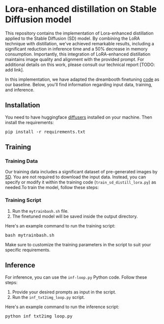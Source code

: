 # Lora-enhanced distillation on Stable Diffusion model

This repository contains the implementation of Lora-enhanced distillation applied to the Stable Diffusion (SD) model. By combining the LoRA technique with distillation, we've achieved remarkable results, including a significant reduction in inference time and a 50% decrease in memory consumption. Importantly, this integration of LoRA-enhanced distillation maintains image quality and alignment with the provided prompt. For additional details on this work, please consult our technical report [TODO: add link].

In this implementation, we have adapted the dreambooth finetuning [code](https://github.com/huggingface/diffusers/tree/main/examples/dreambooth#dreambooth-training-example) as our baseline. Below, you'll find information regarding input data, training, and inference.

## Installation

You need to have huggingface [diffusers](https://github.com/huggingface/diffusers) installed on your machine. Then install the requirements:

<pre>
pip install -r requirements.txt
</pre>

## Training

### Training Data
Our training data includes a significant dataset of pre-generated images by [SD](https://github.com/poloclub/diffusiondb). You are not required to download the input data. Instead, you can specify or modify it within the training code (`train_sd_distill_lora.py`) as needed.To train the model, follow these steps:

### Training Script

1. Run the `mytrainbash.sh` file.
2. The finetuned model will be saved inside the output directory.

Here's an example command to run the training script:

<pre>
bash mytrainbash.sh
</pre>

Make sure to customize the training parameters in the script to suit your specific requirements.

## Inference

For inference, you can use the `inf-loop.py` Python code. Follow these steps:

1. Provide your desired prompts as input in the script.
2. Run the `inf_txt2img_loop.py` script.

Here's an example command to run the inference script:

<pre>
python inf_txt2img_loop.py
</pre>